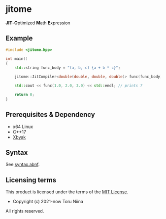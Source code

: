 # jitome

**JIT**-**O**ptimized **M**ath **E**xpression

## Example

```cpp
#include <jitome.hpp>

int main()
{
    std::string func_body = "(a, b, c) {a + b * c}";

    jitome::JitCompiler<double(double, double, double)> func(func_body);

    std::cout << func(1.0, 2.0, 3.0) << std::endl; // prints 7

    return 0;
}
```

## Prerequisites & Dependency

- x64 Linux
- C++17
- [Xbyak](https://github.com/herumi/xbyak)

## Syntax

See [syntax.abnf](syntax.abnf).

## Licensing terms

This product is licensed under the terms of the [MIT License](LICENSE).

- Copyright (c) 2021-now Toru Niina

All rights reserved.
